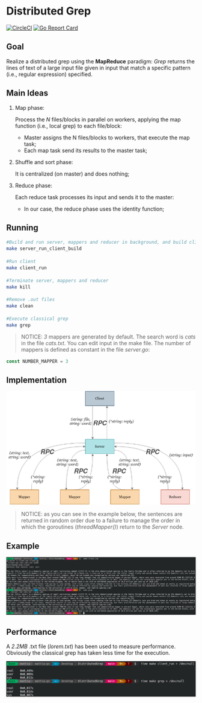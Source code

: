 # Distributed Grep

[![CircleCI](https://circleci.com/gh/matt-merman/DistributedGrep/tree/main.svg?style=svg)](https://circleci.com/gh/matt-merman/DistributedGrep/tree/main)
[![Go Report Card](https://goreportcard.com/badge/github.com/matt-merman/distributedgrep)](https://goreportcard.com/report/github.com/matt-merman/distributedgrep)

## Goal

Realize a distributed grep using the **MapReduce** paradigm: _Grep_ returns the lines of text of a large input file given in input that match a specific pattern (i.e., regular expression) specified.

## Main Ideas

1. Map phase: 
    
   Process the _N_ files/blocks in parallel on workers, applying the map function (i.e., local grep) to each file/block:
   * Master assigns the N files/blocks to workers, that execute the map task;
   * Each map task send its results to the master task; 

2. Shuffle and sort phase: 
   
   It is centralized (on master) and does nothing;

3. Reduce phase: 
   
   Each reduce task processes its input and sends it to the master:
   * In our case, the reduce phase uses the identity function;

## Running

```bash
#Build and run server, mappers and reducer in background, and build client
make server_run_client_build

#Run client
make client_run

#Terminate server, mappers and reducer
make kill

#Remove .out files
make clean

#Execute classical grep
make grep
```

>NOTICE: _3_ mappers are generated by default. The search word is _cats_ in the file _cats.txt_. You can edit input in the make file. The number of mappers is defined as constant in the file _server.go_:

```go
const NUMBER_MAPPER = 3
```

## Implementation

![](./images/scheme.jpg)

>NOTICE: as you can see in the example below, the sentences are returned in random order due to a failure to manage the order in which the goroutines (_threadMapper()_) return to the _Server_ node.

## Example

![](./images/example.png)

## Performance

A _2.2MB_ .txt file (_lorem.txt_) has been used to measure performance. Obviously the classical grep has taken less time for the execution.

![](./images/time.png)



